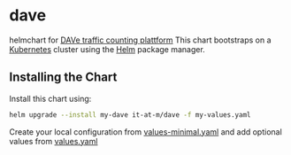 # dave
helmchart for [DAVe traffic counting plattform](https://opensource.muenchen.de/software/dave.html)
This chart bootstraps on a [Kubernetes](http://kubernetes.io) cluster using the [Helm](https://helm.sh) package manager.

## Installing the Chart

Install this chart using:

```bash
helm upgrade --install my-dave it-at-m/dave -f my-values.yaml
```

Create your local configuration from [values-minimal.yaml](values-minimal.yaml) and add optional values from [values.yaml](values.yaml)
